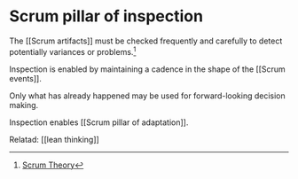 # Scrum pillar of inspection

The [[Scrum artifacts]] must be checked frequently and carefully to detect potentially variances or problems.[^1]

Inspection is enabled by maintaining a cadence in the shape of the [[Scrum events]].

Only what has already happened may be used for forward-looking decision making.

Inspection enables [[Scrum pillar of adaptation]].

Relatad: [[lean thinking]]

[^1]: [Scrum Theory](https://scrumguides.org/scrum-guide.html#scrum-theory)